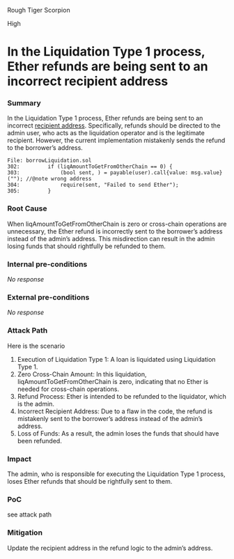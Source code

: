 Rough Tiger Scorpion

High

# In the Liquidation Type 1 process, Ether refunds are being sent to an incorrect recipient address

### Summary

In the Liquidation Type 1 process, Ether refunds are being sent to an incorrect [recipient address](https://github.com/sherlock-audit/2024-11-autonomint-bluenights004/blob/main/Blockchain/Blockchian/contracts/Core_logic/borrowLiquidation.sol#L303). Specifically, refunds should be directed to the admin user, who acts as the liquidation operator and is the legitimate recipient. However, the current implementation mistakenly sends the refund to the borrower’s address.

```Solidity
File: borrowLiquidation.sol
302:         if (liqAmountToGetFromOtherChain == 0) {
303:             (bool sent, ) = payable(user).call{value: msg.value}(""); //@note wrong address 
304:             require(sent, "Failed to send Ether");
305:         }
```

### Root Cause

When liqAmountToGetFromOtherChain is zero or cross-chain operations are unnecessary, the Ether refund is incorrectly sent to the borrower’s address instead of the admin’s address. This misdirection can result in the admin losing funds that should rightfully be refunded to them.

### Internal pre-conditions

_No response_

### External pre-conditions

_No response_

### Attack Path

Here is the scenario
1. Execution of Liquidation Type 1: A loan is liquidated using Liquidation Type 1.
2. Zero Cross-Chain Amount: In this liquidation, liqAmountToGetFromOtherChain is zero, indicating that no Ether is needed for cross-chain operations.
3. Refund Process: Ether is intended to be refunded to the liquidator, which is the admin.
4. Incorrect Recipient Address: Due to a flaw in the code, the refund is mistakenly sent to the borrower’s address instead of the admin’s address.
5. Loss of Funds: As a result, the admin loses the funds that should have been refunded.

### Impact

The admin, who is responsible for executing the Liquidation Type 1 process, loses Ether refunds that should be rightfully sent to them. 

### PoC

see attack path

### Mitigation

Update the recipient address in the refund logic to the admin’s address.